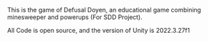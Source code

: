 This is the game of Defusal Doyen, an educational game combining minesweeper and powerups (For SDD Project). 

All Code is open source, and the version of Unity is 2022.3.27f1
